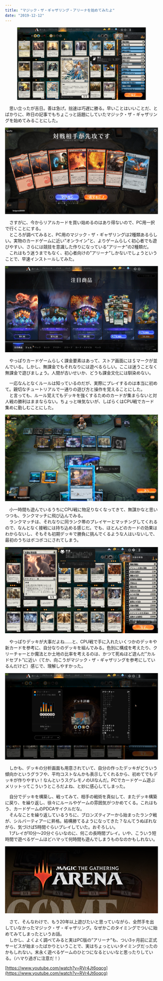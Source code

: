 ```yaml
---
title: "マジック・ザ・ギャザリング・アリーナを始めてみたよ"
date: "2019-12-12"
---
```


<figure>

![](assets/n933ef01e0af8_300bb1de7c5f7bf1e5426c69fc3aef5f.png)

</figure>

　思い立ったが吉日。善は急げ。拙速は巧遅に勝る。早いことはいいことだ、とばかりに、昨日の記事でもちょこっと話題にしていたマジック・ザ・ギャザリングを始めてみることにした。

![](assets/n933ef01e0af8_picture_pc_fc5386e7fb56255df3fb2ab242556fbc.png)

　さすがに、今からリアルカードを買い始めるのはあり得ないので、PC用一択で行くことにする。  
　ところが調べてみると、PC用のマジック・ザ・ギャザリングは2種類あるらしい。実物のカードゲームに近い”オンライン”と、よりゲームらしく初心者でも遊びやすい、さらには競技を意識した作りになっている”アリーナ”の2種類だ。  
　これはもう迷うまでもなく、初心者向けの”アリーナ”しかないでしょうということで、早速インストールしてみた。

![](assets/n933ef01e0af8_picture_pc_dff1b78e27a57b46e61d2ab73cd24cf0.png)

　やっぱりカードゲームらしく課金要素はあって、ストア画面には＄マークが並んでいる。しかし、無課金でもそれなりには遊べるらしい。ここは迷うことなく無課金で遊びましょう。人間が古いせいか、どうも課金文化には馴染めない。

　一応なんとなくルールは知っているのだが、実際にプレイするのは本当に初めて。親切なチュートリアルで一通りの遊び方と操作を覚えることにした。  
　と言っても、ルール覚えてもデッキを強くするためのカードが集まらないと対人戦の勝利はままならない。ちょっと味気ないが、しばらくはCPU戦でカード集めに勤しむことにした。

![](assets/n933ef01e0af8_picture_pc_074f09e6e14e1d7955d3e11040c95176.png)

　小一時間も遊んでいるうちにCPU戦に物足りなくなってきて、無謀かなと思いつつも、ランクマッチに飛び込んでみる。  
　ランクマッチは、それなりに同ランク帯のプレイヤーとマッチングしてくれるので、なんとなく接戦には持ち込める感じだ。でも、ほとんどのカードの効果はわからないし、そもそも初期デッキで勝負に挑んでくるような人はいないしで、最初のうちはボコボコにされてしまう。

![](assets/n933ef01e0af8_picture_pc_666ea8f5cba1062823e6e49c82eae50a.png)

　やっぱりデッキが大事だよね……と、CPU戦で手に入れたいくつかのデッキや新カードを参考に、自分なりのデッキを組んでみる。色別に構成を考えたり、クリーチャーとか魔法とか土地の比率を考えるのは、かつて死ぬほど遊んだ”カルドセプト”に近い（てか、向こうがマジック・ザ・ギャザリングを参考にしているんだけど）感じで、理解しやすかった。

![](assets/n933ef01e0af8_picture_pc_35b95164795bcdfd25f19c0424221880.png)

　しかも、デッキの分析画面も用意されていて、自分の作ったデッキがどういう傾向かというグラフや、平均コストなんかも表示してくれるから、初めてでもデッキが作りやすい！なんというスグレモノのUIなんだ。PCでカードゲーム遊ぶメリットってこういうところだよね、と妙に感心してしまった。

　自分でデッキを構築し、戦ってみて、相手の戦術を真似して、またデッキ構築に戻り、を繰り返し、徐々にルールやゲームの雰囲気がつかめてくる。これはもう、カードゲームのPDCAサイクルだな。  
　そんなことを繰り返しているうちに、ブロンズティアーから始まったランク戦が、シルバーティアーに昇格。結構勝てるようになってきた？なんてうぬぼれながら、気づけば5時間ぐらいプレイしていた。おそろしい。  
　1プレイが10分～20分ぐらいなのに、何この長時間プレイ。いや、こういう短時間で遊べるゲームほどハマって何時間も遊んでしまうものなのかもしれない。

![](assets/n933ef01e0af8_picture_pc_1cfc28706daa35f243c6c3da23d1291a.png)

　さて、そんなわけで、もう20年以上遊びたいと思っていながら、全然手を出していなかったマジック・ザ・ギャザリング。なぜかこのタイミングでついに始めてみてしまったというお話。  
　しかし、よくよく調べてみると実はPC版の”アリーナ”も、つい3ヶ月前に正式サービスが始まったばかりということで、実はちょっといいタイミングだったのかもしれない。末永く遊べるゲームのひとつになるといいなと思ったりしている。（ハマり過ぎに注意だ！）

[https://www.youtube.com/watch?v=RVr4Jt6oqcg](https://www.youtube.com/watch?v=RVr4Jt6oqcg)
